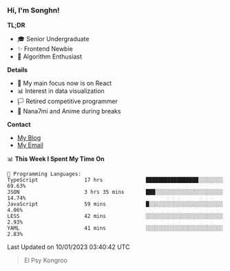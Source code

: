 ### Hi, I'm Songhn!

**TL;DR**

- 🎓 Senior Undergraduate
- ✨ Frontend Newbie
- 🎈 Algorithm Enthusiast

**Details**

- 🎯 My main focus now is on React
- 📊 Interest in data visualization
- 🏳️ Retired competitive programmer
- 🍵 Nana7mi and Anime during breaks

**Contact**
- [My Blog](https://blog.songhn.com)
- [My Email](mailto:nana7mi@duck.com)

<!--START_SECTION:waka-->
📊 **This Week I Spent My Time On** 

```text
💬 Programming Languages: 
TypeScript               17 hrs              █████████████████░░░░░░░░   69.63% 
JSON                     3 hrs 35 mins       ███░░░░░░░░░░░░░░░░░░░░░░   14.74% 
JavaScript               59 mins             █░░░░░░░░░░░░░░░░░░░░░░░░   4.06% 
LESS                     42 mins             ░░░░░░░░░░░░░░░░░░░░░░░░░   2.93% 
YAML                     41 mins             ░░░░░░░░░░░░░░░░░░░░░░░░░   2.83%

```


 Last Updated on 10/01/2023 03:40:42 UTC
<!--END_SECTION:waka-->

> El Psy Kongroo
